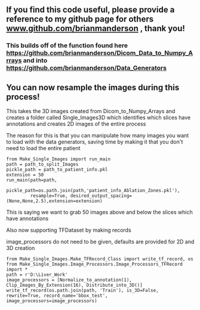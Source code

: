 ## If you find this code useful, please provide a reference to my github page for others www.github.com/brianmanderson , thank you!
### This builds off of the function found here https://github.com/brianmanderson/Dicom_Data_to_Numpy_Arrays and into https://github.com/brianmanderson/Data_Generators

## You can now resample the images during this process!

This takes the 3D images created from Dicom_to_Numpy_Arrays and creates a folder called Single_Images3D which identifies which slices have annotations and creates 2D images of the entire process

The reason for this is that you can manipulate how many images you want to load with the data generators, saving time by making it that you don't need to load the entire patient

    from Make_Single_Images import run_main
    path = path_to_split_Images
    pickle_path = path_to_patient_info.pkl
    extension = 50
    run_main(path=path,
             pickle_path=os.path.join(path,'patient_info_Ablation_Zones.pkl'),
             resample=True, desired_output_spacing=(None,None,2.5),extension=extension)
This is saying we want to grab 50 images above and below the slices which have annotations

Also now supporting TFDataset by making records

image_processors do not need to be given, defaults are provided for 2D and 3D creation

    from Make_Single_Images.Make_TFRecord_Class import write_tf_record, os
    from Make_Single_Images.Image_Processors.Image_Processors_TFRecord import *
    path = r'D:\Liver_Work'
    image_processors = [Normalize_to_annotation(1), Clip_Images_By_Extension(16), Distribute_into_3D()]
    write_tf_record(os.path.join(path, 'Train'), is_3D=False, rewrite=True, record_name='bbox_test', image_processors=image_processors)